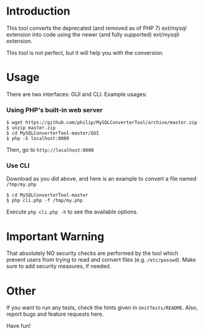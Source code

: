 # Introduction
This tool converts the deprecated (and removed as of PHP 7) ext/mysql extension into code using the newer (and fully supported) ext/mysqli extension.

This tool is not perfect, but it will help you with the conversion.

# Usage
There are two interfaces: GUI and CLI. Example usages:

### Using PHP's built-in web server
```
$ wget https://github.com/philip/MySQLConverterTool/archive/master.zip
$ unzip master.zip
$ cd MySQLConverterTool-master/GUI
$ php -S localhost:8000
```
Then, go to `http://localhost:8000`

### Use CLI
Download as you did above, and here is an example to convert a file named `/tmp/my.php`
```
$ cd MySQLConverterTool-master
$ php cli.php -f /tmp/my.php
```
Execute `php cli.php -h` to see the available options.

# Important Warning
That absolutely NO security checks are performed by the tool which prevent users from trying to read and convert files (e.g. `/etc/passwd`). Make sure to add security measures, if needed.

# Other  
If you want to run any tests, check the hints given in `UnitTests/README`. Also, report bugs and feature requests here.

Have fun!
